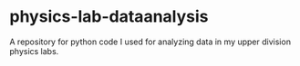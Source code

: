 # physics-lab-dataanalysis
A repository for python code I used for analyzing data in my upper division physics labs.
